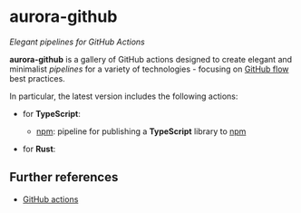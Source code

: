 # aurora-github

_Elegant pipelines for GitHub Actions_

**aurora-github** is a gallery of GitHub actions designed to create elegant and minimalist _pipelines_ for a variety of technologies - focusing on [GitHub flow](https://docs.github.com/en/get-started/using-github/github-flow) best practices.

In particular, the latest version includes the following actions:

- for **TypeScript**:

  - [npm](actions/npm/README.md): pipeline for publishing a **TypeScript** library to [npm](https://www.npmjs.com/)

- for **Rust**:

## Further references

- [GitHub actions](https://docs.github.com/en/actions)
